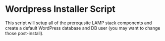 # Wordpress Installer Script

This script will setup all of the prerequsite LAMP stack components and create a default WordPress database and DB user (you may want to change those post-install).
